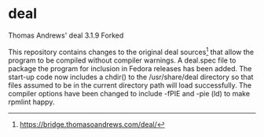 # deal
Thomas Andrews' deal 3.1.9 Forked

This repository contains changes to the original deal sources[^1] that
allow the program to be compiled without compiler warnings.  A
deal.spec file to package the program for inclusion in Fedora releases
has been added.  The start-up code now includes a chdir() to the
/usr/share/deal directory so that files assumed to be in the current
directory path will load successfully.  The compiler options have been
changed to include -fPIE and -pie (ld) to make rpmlint happy.

[^1]:https://bridge.thomasoandrews.com/deal/
